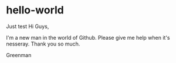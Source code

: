 # hello-world
Just test
Hi Guys,

I'm a new man in the world of Github. Please give me help when it's nesseray. Thank you so much.

Greenman
